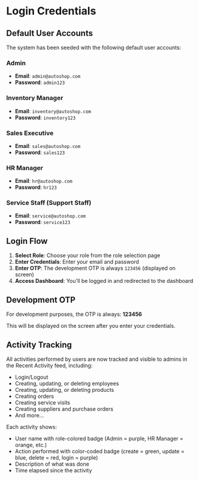 # Login Credentials

## Default User Accounts

The system has been seeded with the following default user accounts:

### Admin
- **Email**: `admin@autoshop.com`
- **Password**: `admin123`

### Inventory Manager
- **Email**: `inventory@autoshop.com`
- **Password**: `inventory123`

### Sales Executive
- **Email**: `sales@autoshop.com`
- **Password**: `sales123`

### HR Manager
- **Email**: `hr@autoshop.com`
- **Password**: `hr123`

### Service Staff (Support Staff)
- **Email**: `service@autoshop.com`
- **Password**: `service123`

## Login Flow

1. **Select Role**: Choose your role from the role selection page
2. **Enter Credentials**: Enter your email and password
3. **Enter OTP**: The development OTP is always `123456` (displayed on screen)
4. **Access Dashboard**: You'll be logged in and redirected to the dashboard

## Development OTP

For development purposes, the OTP is always: **123456**

This will be displayed on the screen after you enter your credentials.

## Activity Tracking

All activities performed by users are now tracked and visible to admins in the Recent Activity feed, including:
- Login/Logout
- Creating, updating, or deleting employees
- Creating, updating, or deleting products
- Creating orders
- Creating service visits
- Creating suppliers and purchase orders
- And more...

Each activity shows:
- User name with role-colored badge (Admin = purple, HR Manager = orange, etc.)
- Action performed with color-coded badge (create = green, update = blue, delete = red, login = purple)
- Description of what was done
- Time elapsed since the activity
